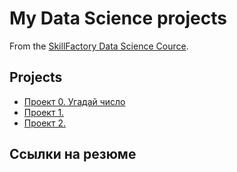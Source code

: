# My Data Science projects

From the [SkillFactory Data Science Cource](https://www.skillfactory.ru/data-scientist).

## Projects

* [Проект 0. Угадай число](___)
* [Проект 1.](___)
* [Проект 2.](___)

## Ссылки на резюме
